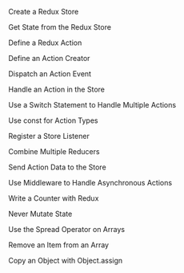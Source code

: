 Create a Redux Store

Get State from the Redux Store

Define a Redux Action

Define an Action Creator

Dispatch an Action Event

Handle an Action in the Store

Use a Switch Statement to Handle Multiple Actions

Use const for Action Types

Register a Store Listener

Combine Multiple Reducers

Send Action Data to the Store

Use Middleware to Handle Asynchronous Actions

Write a Counter with Redux

Never Mutate State

Use the Spread Operator on Arrays

Remove an Item from an Array

Copy an Object with Object.assign
